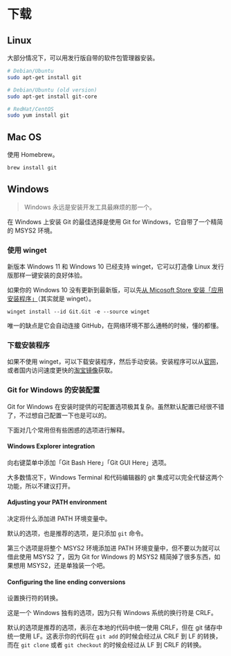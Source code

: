 # 下载

## Linux

大部分情况下，可以用发行版自带的软件包管理器安装。

```bash
# Debian/Ubuntu
sudo apt-get install git

# Debian/Ubuntu (old version)
sudo apt-get install git-core

# RedHat/CentOS
sudo yum install git
```

## Mac OS

使用 Homebrew。

```bash
brew install git
```

## Windows

> Windows 永远是安装开发工具最麻烦的那一个。

在 Windows 上安装 Git 的最佳选择是使用 Git for Windows，它自带了一个精简的 MSYS2 环境。

### 使用 winget

新版本 Windows 11 和 Windows 10 已经支持 winget，它可以打造像 Linux 发行版那样一键安装的良好体验。

如果你的 Windows 10 没有更新到最新版，可以先[从 Micosoft Store 安装「应用安装程序」](https://www.microsoft.com/p/app-installer/9nblggh4nns1#activetab=pivot:overviewtab)（其实就是 winget）。

```shell
winget install --id Git.Git -e --source winget
```

唯一的缺点是它会自动连接 GitHub，在网络环境不那么通畅的时候，懂的都懂。

### 下载安装程序

如果不使用 winget，可以下载安装程序，然后手动安装。安装程序可以从[官网](https://git-scm.com/download/win)，或者国内访问速度更快的[淘宝镜像](https://registry.npmmirror.com/binary.html?path=git-for-windows/)获取。

### Git for Windows 的安装配置

Git for Windows 在安装时提供的可配置选项极其复杂。虽然默认配置已经很不错了，不过想自己配置一下也是可以的。

下面对几个常用但有些困惑的选项进行解释。

#### Windows Explorer integration

向右键菜单中添加「Git Bash Here」「Git GUI Here」选项。

大多数情况下，Windows Terminal 和代码编辑器的 git 集成可以完全代替这两个功能，所以不建议打开。

#### Adjusting your PATH environment

决定将什么添加进 PATH 环境变量中。

默认的选项，也是推荐的选项，是只添加 `git` 命令。

第三个选项是将整个 MSYS2 环境添加进 PATH 环境变量中，但不要以为就可以借此使用 MSYS2 了，因为 Git for Windows 的 MSYS2 精简掉了很多东西，如果想用 MSYS2，还是单独装一个吧。

#### Configuring the line ending conversions

设置换行符的转换。

这是一个 Windows 独有的选项，因为只有 Windows 系统的换行符是 CRLF。

默认的选项是推荐的选项，表示在本地的代码中统一使用 CRLF，但在 git 储存中统一使用 LF。这表示你的代码在 `git add` 的时候会经过从 CRLF 到 LF 的转换，而在 `git clone` 或者 `git checkout` 的时候会经过从 LF 到 CRLF 的转换。
